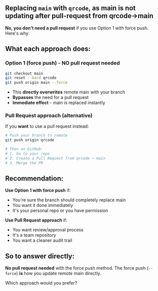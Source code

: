 ## Replacing `main` with `qrcode`, as main is not updating after pull-request from qrcode→main

**No, you don't need a pull request** if you use Option 1 with force push. Here's why:

## What each approach does:

### **Option 1 (force push) - NO pull request needed**
```bash
git checkout main
git reset --hard qrcode
git push origin main --force
```
- This **directly overwrites** remote main with your branch
- **Bypasses** the need for a pull request
- **Immediate effect** - main is replaced instantly

### **Pull Request approach (alternative)**
If you **want** to use a pull request instead:
```bash
# Push your branch to remote
git push origin qrcode

# Then on GitHub:
# 1. Go to your repo
# 2. Create a Pull Request from qrcode → main
# 3. Merge the PR
```

## Recommendation:

**Use Option 1 with force push** if:
- You're sure the branch should completely replace main
- You want it done immediately
- It's your personal repo or you have permission

**Use Pull Request approach** if:
- You want review/approval process
- It's a team repository
- You want a cleaner audit trail

## So to answer directly:
**No pull request needed** with the force push method. The force push (`--force`) **is** how you update remote main directly.

Which approach would you prefer?
